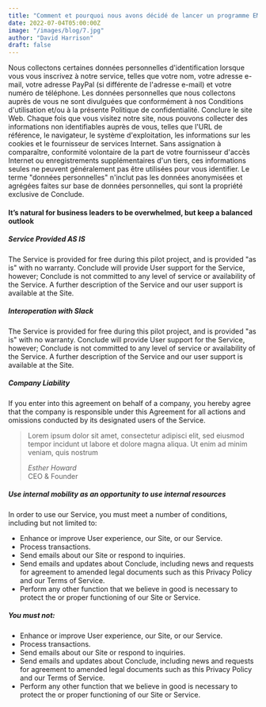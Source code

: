 ```yaml
---
title: "Comment et pourquoi nous avons décidé de lancer un programme EMI pour nos employés."
date: 2022-07-04T05:00:00Z
image: "/images/blog/7.jpg"
author: "David Harrison"
draft: false
---
```


Nous collectons certaines données personnelles d'identification lorsque vous vous inscrivez à notre service, telles que votre nom, votre adresse e-mail, votre adresse PayPal (si différente de l'adresse e-mail) et votre numéro de téléphone. Les données personnelles que nous collectons auprès de vous ne sont divulguées que conformément à nos Conditions d'utilisation et/ou à la présente Politique de confidentialité. Conclure le site Web. Chaque fois que vous visitez notre site, nous pouvons collecter des informations non identifiables auprès de vous, telles que l'URL de référence, le navigateur, le système d'exploitation, les informations sur les cookies et le fournisseur de services Internet. Sans assignation à comparaître, conformité volontaire de la part de votre fournisseur d'accès Internet ou enregistrements supplémentaires d'un tiers, ces informations seules ne peuvent généralement pas être utilisées pour vous identifier. Le terme "données personnelles" n'inclut pas les données anonymisées et agrégées faites sur base de données personnelles, qui sont la propriété exclusive de Conclude.

#### It’s natural for business leaders to be overwhelmed, but keep a balanced outlook

##### Service Provided AS IS

The Service is provided for free during this pilot project, and is provided "as is" with no warranty. Conclude will provide User support for the Service, however; Conclude is not committed to any level of service or availability of the Service. A further description of the Service and our user support is available at the Site.

##### Interoperation with Slack

The Service is provided for free during this pilot project, and is provided "as is" with no warranty. Conclude will provide User support for the Service, however; Conclude is not committed to any level of service or availability of the Service. A further description of the Service and our user support is available at the Site.

##### Company Liability

If you enter into this agreement on behalf of a company, you hereby agree that the company is responsible under this Agreement for all actions and omissions conducted by its designated users of the Service.

> Lorem ipsum dolor sit amet, consectetur adipisci elit, sed eiusmod tempor incidunt ut labore et dolore magna aliqua. Ut enim ad minim veniam, quis nostrum
>
> <cite>Esther Howard</cite><br> <span>CEO & Founder</span>

##### Use internal mobility as an opportunity to use internal resources

In order to use our Service, you must meet a number of conditions, including but not limited to:

- Enhance or improve User experience, our Site, or our Service.
- Process transactions.
- Send emails about our Site or respond to inquiries.
- Send emails and updates about Conclude, including news and requests for agreement to amended legal documents such as this Privacy Policy and our Terms of Service.
- Perform any other function that we believe in good is necessary to protect the or proper functioning of our Site or Service.

##### You must not:

- Enhance or improve User experience, our Site, or our Service.
- Process transactions.
- Send emails about our Site or respond to inquiries.
- Send emails and updates about Conclude, including news and requests for agreement to amended legal documents such as this Privacy Policy and our Terms of Service.
- Perform any other function that we believe in good is necessary to protect the or proper functioning of our Site or Service.
